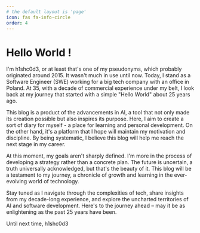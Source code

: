 ```yaml
---
# the default layout is 'page'
icon: fas fa-info-circle
order: 4
---
```


# Hello World !

I'm h1shc0d3, or at least that's one of my pseudonyms, which probably originated around 2015. It wasn't much in use until now. Today, I stand as a Software Engineer (SWE) working for a big tech company with an office in Poland. At 35, with a decade of commercial experience under my belt, I look back at my journey that started with a simple "Hello World" about 25 years ago.

This blog is a product of the advancements in AI, a tool that not only made its creation possible but also inspires its purpose. Here, I aim to create a sort of diary for myself - a place for learning and personal development. On the other hand, it's a platform that I hope will maintain my motivation and discipline. By being systematic, I believe this blog will help me reach the next stage in my career.

At this moment, my goals aren't sharply defined. I'm more in the process of developing a strategy rather than a concrete plan. The future is uncertain, a truth universally acknowledged, but that's the beauty of it. This blog will be a testament to my journey, a chronicle of growth and learning in the ever-evolving world of technology.

Stay tuned as I navigate through the complexities of tech, share insights from my decade-long experience, and explore the uncharted territories of AI and software development. Here's to the journey ahead – may it be as enlightening as the past 25 years have been.

Until next time,
h1shc0d3
